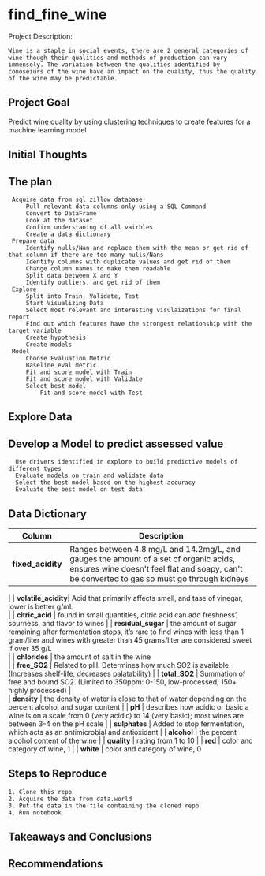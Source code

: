 # find_fine_wine


Project Description:
    
    Wine is a staple in social events, there are 2 general categories of wine though their qualities and methods of production can vary immensely. The variation between the qualities identified by conoseiurs of the wine have an impact on the quality, thus the quality of the wine may be predictable.


## Project Goal

Predict wine quality by using clustering techniques to create features for a machine learning model

 ## Initial Thoughts
 
 ## The plan
 
     Acquire data from sql zillow database
         Pull relevant data columns only using a SQL Command
         Convert to DataFrame
         Look at the dataset
         Confirm understaning of all vairbles
         Create a data dictionary
     Prepare data
         Identify nulls/Nan and replace them with the mean or get rid of that column if there are too many nulls/Nans
         Identify columns with duplicate values and get rid of them
         Change column names to make them readable
         Split data between X and Y
         Identify outliers, and get rid of them
     Explore
         Split into Train, Validate, Test
         Start Visualizing Data
         Select most relevant and interesting visulaizations for final report
         Find out which features have the strongest relationship with the target variable
         Create hypothesis
         Create models
     Model
         Choose Evaluation Metric
         Baseline eval metric
         Fit and score model with Train
         Fit and score model with Validate
         Select best model
             Fit and score model with Test
             
## Explore Data



## Develop a Model to predict assessed value

      Use drivers identified in explore to build predictive models of different types
      Evaluate models on train and validate data
      Select the best model based on the highest accuracy
      Evaluate the best model on test data
      
      
      
  ## Data Dictionary

| **Column**          | **Description**                                            |
|---------------------|--------------------------------------------------------    |
| **fixed_acidity**   | Ranges between 4.8 mg/L and 14.2mg/L, and gauges the amount of a set of organic acids, ensures wine doesn't feel flat and soapy, can't be converted to gas so must go through kidneys 
   |
| **volatile_acidity**| Acid that primarily affects smell, and tase of vinegar, lower is better g/mL    
   |
| **citric_acid**     | found in small quantities, citric acid can add freshness’, sourness, and flavor to wines
   |
| **residual_sugar**  | the amount of sugar remaining after fermentation stops, it’s rare to find wines with less than 1 gram/liter and wines with greater than 45 grams/liter are considered sweet if over 35 g/L         
   |
| **chlorides**       |  the amount of salt in the wine    
   |
| **free_SO2**        | Related to pH. Determines how much SO2 is available. (Increases shelf-life, decreases palatability)          |
| **total_SO2**       | Summation of free and bound SO2. (Limited to 350ppm: 0-150, low-processed, 150+ highly processed)
   |  
| **density**         | the density of water is close to that of water depending on the percent alcohol and sugar content
   |
| **pH**              | describes how acidic or basic a wine is on a scale from 0 (very acidic) to 14 (very basic); most wines are between 3-4 on the pH scale
   |
| **sulphates**       | Added to stop fermentation, which acts as an antimicrobial and antioxidant
   |
| **alcohol**         | the percent alcohol content of the wine
   |
| **quality**         | rating from 1 to 10
   |
| **red**             | color and category of wine, 1
   |
| **white**           | color and category of wine, 0
















## Steps to Reproduce

    1. Clone this repo
    2. Acquire the data from data.world
    3. Put the data in the file containing the cloned repo
    4. Run notebook
      
     
## Takeaways and Conclusions

      
      
## Recommendations


      
      
      
      
      
      
      
      
      
      
      
      
      
      
      
      
      
      
      
      
      
      
      
      
      
      
      
      
      
      
      
      
      